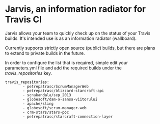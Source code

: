Jarvis, an information radiator for Travis CI
=============================================

Jarvis allows your team to quickly check up on the status of your Travis builds. It's intended use is as an information radiator (wallboard).

Currently supports strictly open source (public) builds, but there are plans to extend to private builds in the future.

In order to configure the list that is required, simple edit your parameters.yml file and add the required builds under
the *travis_repositories* key.

    travis_repositories:
            - petrepatrasc/ScrumManagerWeb
            - petrepatrasc/blizzard-starcraft-api
            - scnakandala/sep_2013
            - globesoft/dam-o-sansa-viitorului
            - apache/sling
            - globesoft/scrum-manager-web
            - crm-stars/stars-poc
            - petrepatrasc/starcraft-connection-layer